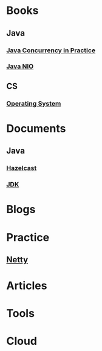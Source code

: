 # Books

## Java

### [Java Concurrency in Practice](books/java_concurrency_in_practice/jcip.md)
### [Java NIO](books/java_nio/jn.md)

## CS

### [Operating System](books/os/os.md)

# Documents

## Java
### [Hazelcast](documents/hazelcast.md)
### [JDK](documents/jdk.md)


# Blogs

# Practice

## [Netty](practices/netty.md)

# Articles

# Tools

# Cloud